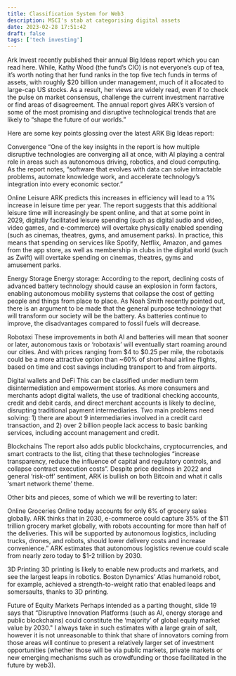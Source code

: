 ```yaml
---
title: Classification System for Web3
description: MSCI's stab at categorising digital assets
date: 2023-02-28 17:51:42
draft: false
tags: ['tech investing']
---
```


Ark Invest recently published their annual Big Ideas report which you can read here. While, Kathy Wood (the fund’s CIO) is not everyone’s cup of tea, it’s worth noting that her fund ranks in the top five tech funds in terms of assets, with roughly $20 billion under management, much of it allocated to large-cap US stocks. As a result, her views are widely read, even if to check the pulse on market consensus, challenge the current investment narrative or find areas of disagreement. The annual report gives ARK’s version of some of the most promising and disruptive technological trends that are likely to “shape the future of our worlds.”

Here are some key points glossing over the latest ARK Big Ideas report:

Convergence
“One of the key insights in the report is how multiple disruptive technologies are converging all at once, with AI playing a central role in areas such as autonomous driving, robotics, and cloud computing. As the report notes, “software that evolves with data can solve intractable problems, automate knowledge work, and accelerate technology’s integration into every economic sector.”

Online Leisure
ARK predicts this increases in efficiency will lead to a 1% increase in leisure time per year. The report suggests that this additional leisure time will increasingly be spent online, and that at some point in 2029, digitally facilitated leisure spending (such as digital audio and video, video games, and e-commerce) will overtake physically enabled spending (such as cinemas, theatres, gyms, and amusement parks). In practice, this means that spending on services like Spotify, Netflix, Amazon, and games from the app store, as well as membership in clubs in the digital world (such as Zwift) will overtake spending on cinemas, theatres, gyms and amusement parks.

Energy Storage
Energy storage: According to the report, declining costs of advanced battery technology should cause an explosion in form factors, enabling autonomous mobility systems that collapse the cost of getting people and things from place to place. As Noah Smith recently pointed out, there is an argument to be made that the general purpose technology that will transform our society will be the battery. As batteries continue to improve, the disadvantages compared to fossil fuels will decrease.

Robotaxi
These improvements in both AI and batteries will mean that sooner or later, autonomous taxis or ‘robotaxis’ will eventually start roaming around our cities. And with prices ranging from $4 to $0.25 per mile, the robotaxis could be a more attractive option than ~60% of short-haul airline flights, based on time and cost savings including transport to and from airports.

Digital wallets and DeFi
This can be classified under medium term disintermediation and empowerment stories. As more consumers and merchants adopt digital wallets, the use of traditional checking accounts, credit and debit cards, and direct merchant accounts is likely to decline, disrupting traditional payment intermediaries. Two main problems need solving: 1) there are about 9 intermediaries involved in a credit card transaction, and 2) over 2 billion people lack access to basic banking services, including account management and credit.

Blockchains
The report also adds public blockchains, cryptocurrencies, and smart contracts to the list, citing that these technologies “increase transparency, reduce the influence of capital and regulatory controls, and collapse contract execution costs”. Despite price declines in 2022 and general ‘risk-off’ sentiment, ARK is bullish on both Bitcoin and what it calls ‘smart network theme’ theme.

Other bits and pieces, some of which we will be reverting to later:

Online Groceries
Online today accounts for only 6% of grocery sales globally. ARK thinks that in 2030, e-commerce could capture 35% of the $11 trillion grocery market globally, with robots accounting for more than half of the deliveries. This will be supported by autonomous logistics, including trucks, drones, and robots, should lower delivery costs and increase convenience.” ARK estimates that autonomous logistics revenue could scale from nearly zero today to $1-2 trillion by 2030.

3D Printing
3D printing is likely to enable new products and markets, and see the largest leaps in robotics. Boston Dynamics’ Atlas humanoid robot, for example, achieved a strength-to-weight ratio that enabled leaps and somersaults, thanks to 3D printing.

Future of Equity Markets
Perhaps intended as a parting thought, slide 19 says that “Disruptive Innovation Platforms (such as AI, energy storage and public blockchains) could constitute the ‘majority’ of global equity market value by 2030." I always take in such estimates with a large grain of salt, however it is not unreasonable to think that share of innovators coming from those areas will continue to present a relatively larger set of investment opportunities (whether those will be via public markets, private markets or new emerging mechanisms such as crowdfunding or those facilitated in the future by web3).